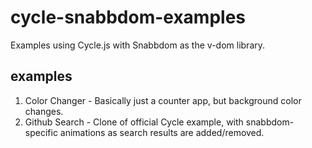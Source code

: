 # cycle-snabbdom-examples
Examples using Cycle.js with Snabbdom as the v-dom library.

## examples

1. Color Changer - Basically just a counter app, but background color changes.
2. Github Search - Clone of official Cycle example, with snabbdom-specific animations as search results are added/removed.
